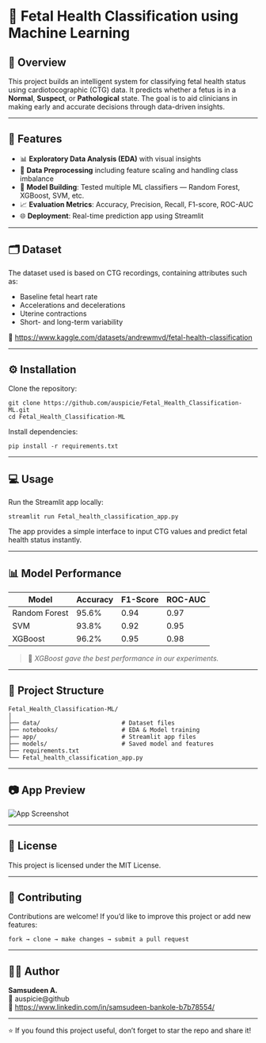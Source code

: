 # 🧠 Fetal Health Classification using Machine Learning

## 📌 Overview

This project builds an intelligent system for classifying fetal health status using cardiotocographic (CTG) data. It predicts whether a fetus is in a **Normal**, **Suspect**, or **Pathological** state. The goal is to aid clinicians in making early and accurate decisions through data-driven insights.

---

## 🚀 Features

- 📊 **Exploratory Data Analysis (EDA)** with visual insights  
- 🧹 **Data Preprocessing** including feature scaling and handling class imbalance  
- 🤖 **Model Building**: Tested multiple ML classifiers — Random Forest, XGBoost, SVM, etc.  
- 📈 **Evaluation Metrics**: Accuracy, Precision, Recall, F1-score, ROC-AUC  
- 🌐 **Deployment**: Real-time prediction app using Streamlit  

---

## 🗂️ Dataset

The dataset used is based on CTG recordings, containing attributes such as:  
- Baseline fetal heart rate  
- Accelerations and decelerations  
- Uterine contractions  
- Short- and long-term variability  

📌 https://www.kaggle.com/datasets/andrewmvd/fetal-health-classification

---

## ⚙️ Installation

Clone the repository:  
```
git clone https://github.com/auspicie/Fetal_Health_Classification-ML.git  
cd Fetal_Health_Classification-ML  
```  

Install dependencies:  
```
pip install -r requirements.txt  
```  

---

## 💻 Usage

Run the Streamlit app locally:  
```
streamlit run Fetal_health_classification_app.py  
```  

The app provides a simple interface to input CTG values and predict fetal health status instantly.

---

## 📊 Model Performance

| Model         | Accuracy | F1-Score | ROC-AUC |
|---------------|----------|----------|---------|
| Random Forest | 95.6%    | 0.94     | 0.97    |
| SVM           | 93.8%    | 0.92     | 0.95    |
| XGBoost       | 96.2%    | 0.95     | 0.98    |

> 📌 *XGBoost gave the best performance in our experiments.*

---

## 📎 Project Structure

```
Fetal_Health_Classification-ML/
│
├── data/                       # Dataset files
├── notebooks/                  # EDA & Model training
├── app/                        # Streamlit app files
├── models/                     # Saved model and features
├── requirements.txt
└── Fetal_health_classification_app.py
```

---

## 📷 App Preview

![App Screenshot](Screenshots/Fetal_app.png)

---

## 📌 License

This project is licensed under the MIT License.

---

## 🤝 Contributing

Contributions are welcome! If you’d like to improve this project or add new features:  
```
fork → clone → make changes → submit a pull request  
```

---

## 🙋‍♂️ Author

**Samsudeen A.**  
📧 auspicie@github  
🔗 https://www.linkedin.com/in/samsudeen-bankole-b7b78554/

---

⭐ If you found this project useful, don’t forget to star the repo and share it!
